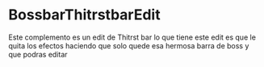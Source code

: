 # BossbarThitrstbarEdit
Este complemento es un edit de Thitrst bar lo que tiene este edit es que le quita los efectos haciendo que solo quede esa hermosa barra de boss y que podras editar 
